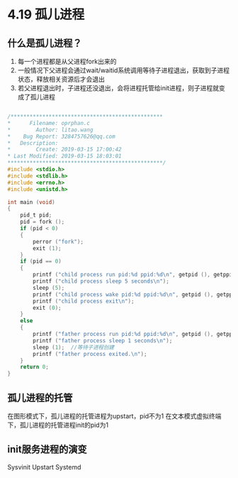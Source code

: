 # 4.19 孤儿进程
## 什么是孤儿进程？
1. 每一个进程都是从父进程fork出来的
2. 一般情况下父进程会通过wait/waitid系统调用等待子进程退出，获取到子进程状态，释放相关资源后才会退出
3. 若父进程退出时，子进程还没退出，会将进程托管给init进程，则子进程就变成了孤儿进程

```c

/************************************************
*      Filename: oprphan.c
*        Author: litao.wang
*    Bug Report: 3284757626@qq.com
*   Description: 
*        Create: 2019-03-15 17:00:42
* Last Modified: 2019-03-15 18:03:01
*************************************************/
#include <stdio.h>
#include <stdlib.h>
#include <errno.h>
#include <unistd.h>

int main (void)
{
	pid_t pid;
	pid = fork ();
	if (pid < 0)
	{
		perror ("fork");
		exit (1);
	}
	if (pid == 0)
	{
		printf ("child process run pid:%d ppid:%d\n", getpid (), getppid ());
		printf ("child process sleep 5 seconds\n");
		sleep (5);
		printf ("child process wake pid:%d ppid:%d\n", getpid (), getppid ());
		printf ("child process exit\n");
		exit (0);
	}
	else
	{
		printf ("father process run pid:%d ppid:%d\n", getpid (), getppid ());
		printf ("father process sleep 1 seconds\n");
		sleep (1);	//等待子进程创建
		printf ("father process exited.\n");
	}
	return 0;
}
```

## 孤儿进程的托管
在图形模式下，孤儿进程的托管进程为upstart，pid不为1
在文本模式虚拟终端下，孤儿进程的托管进程init的pid为1
## init服务进程的演变
Sysvinit
Upstart
Systemd
